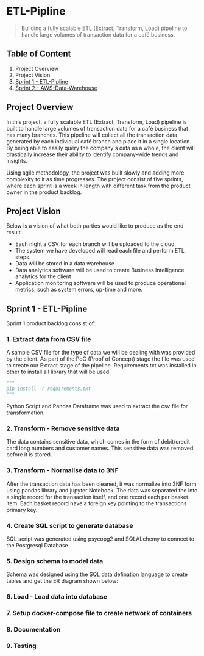 # ETL-Pipline
> Building a fully scalable ETL (Extract, Transform, Load) pipeline to handle large volumes of transaction data for a café business.

## Table of Content
1. Project Overview
2. Project Vision
3. [Sprint 1 - ETL-Pipline](https://github.com/success4lyf/ETL-Pipline)
4. [Sprint 2 - AWS-Data-Warehouse](https://github.com/success4lyf/AWS-Data-Warehouse)

## Project Overview
In this project, a fully scalable ETL (Extract, Transform, Load) pipeline is built to handle large volumes of transaction data for a café business that has many branches. This pipeline will collect all the transaction data generated by each individual café branch and place it in a single location. By being able to easily query the company's data as a whole, the client will drastically increase their ability to identify company-wide trends and insights.

Using agile methodology, the project was built slowly and adding more complexity to it as time progresses. The project consist of five sprints, where each sprint is a week in length with different task from the product owner in the product backlog.

## Project Vision
Below is a vision of what both parties would like to produce as the end result.
- Each night a CSV for each branch will be uploaded to the cloud. 
- The system we have developed will read each file and perform ETL steps.
- Data will be stored in a data warehouse
- Data analytics software will be used to create Business Intelligence analytics for the client
- Application monitoring software will be used to produce operational metrics, such as system errors, up-time and more.

## Sprint 1 - ETL-Pipline
Sprint 1 product backlog consist of:
### 1.	Extract data from CSV file
A sample CSV file for the type of data we will be dealing with was provided by the client. As part of the PoC (Proof of Concept) stage the file  was used to create our Extract stage of the pipeline. Requirements.txt was installed in other to install all library that will be used.
```python
"""
pip install -r requirements.txt
"""
```
Python Script and Pandas Dataframe was used to extract the csv file for transformation. 

### 2.	Transform - Remove sensitive data
The data contains sensitive data, which comes in the form of debit/credit card long numbers and customer names. This sensitive data was removed before it is stored.

### 3.	Transform - Normalise data to 3NF
After the transaction data has been cleaned, it was normalize into 3NF form using pandas library and jupyter Notebook. The data was separated the into a single record for the transaction itself, and one record each per basket item. Each basket record have a foreign key pointing to the transactions primary key.

### 4.  Create SQL script to generate database
SQL script was generated using psycopg2 and SQLALchemy to connect to the Postgresql Database
### 5.	Design schema to model data
Schema was designed using the SQL data defination language to create tables and get the ER diagram shown below:
### 6.	Load - Load data into database
### 7.	Setup docker-compose file to create network of containers
### 8.	Documentation
### 9.	Testing
